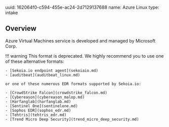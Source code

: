 uuid: 162064f0-c594-455e-ac24-2d7129137688
name: Azure Linux
type: intake

## Overview

Azure Virtual Machines service is developed and managed by Microsoft Corp.

!!! warning
    This format is deprecated. We highly recommend you to use one of these alternative formats:

    - [Sekoia.io endpoint agent](sekoiaio.md)
    - [auditbeat](auditbeat_linux.md)

    or one of these numerous EDR formats supported by Sekoia.io:

    - [CrowdStrike Falcon](crowdstrike_falcon.md)
    - [Cybereason](cybereason_malop.md)
    - [Harfanglab](harfanglab.md)
    - [Sentinel One](sentinelone.md)
    - [Sophos EDR](sophos_edr.md)
    - [Tehtris](tehtris_edr.md)
    - [Trend Micro Deep Security](trend_micro_deep_security.md)

